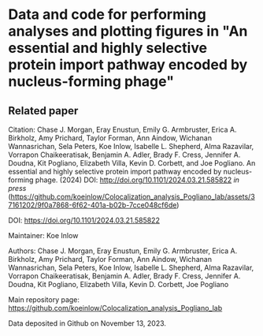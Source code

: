 # Data and code for performing analyses and plotting figures in "An essential and highly selective protein import pathway encoded by nucleus-forming phage"

## **Related paper**
Citation: Chase J. Morgan, Eray Enustun, Emily G. Armbruster, Erica A. Birkholz, Amy Prichard, Taylor Forman, Ann Aindow, Wichanan Wannasrichan, Sela Peters, Koe Inlow, Isabelle L. Shepherd, Alma Razavilar, Vorrapon Chaikeeratisak, Benjamin A. Adler, Brady F. Cress, Jennifer A. Doudna, Kit Pogliano, Elizabeth Villa, Kevin D. Corbett, and Joe Pogliano. An essential and highly selective protein import pathway encoded by nucleus-forming phage. (2024) DOI: http://doi.org/10.1101/2024.03.21.585822  *in press*
(https://github.com/koeinlow/Colocalization_analysis_Pogliano_lab/assets/37161202/9f0a7868-6f62-401a-b02b-7cce048cf6de)

DOI: https://doi.org/10.1101/2024.03.21.585822

Maintainer: Koe Inlow

Authors: Chase J. Morgan, Eray Enustun, Emily G. Armbruster, Erica A. Birkholz, Amy Prichard, Taylor Forman, Ann Aindow, Wichanan Wannasrichan, Sela Peters, Koe Inlow, Isabelle L. Shepherd, Alma Razavilar, Vorrapon Chaikeeratisak, Benjamin A. Adler, Brady F. Cress, Jennifer A. Doudna, Kit Pogliano, Elizabeth Villa, Kevin D. Corbett, Joe Pogliano

Main repository page: https://github.com/koeinlow/Colocalization_analysis_Pogliano_lab

Data deposited in Github on November 13, 2023. 
